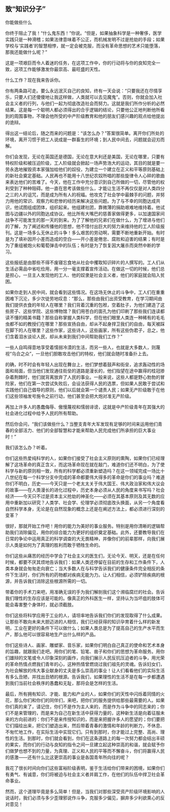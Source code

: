 ## 致“知识分子”

你能做些什么

你终于阻止了我！“什么鬼东西！”你说。“但是，如果抽象科学是一种奢侈，医学实践只是一种滑稽；如果法律意味着不公正，而机械发明不过是抢劫的手段；如果学校与‘实践者’的智慧相悖，就一定会被克服，而没有革命思想的艺术只能堕落，那我还能做什么呢？”

这是一项艰巨而令人着迷的任务，在这项工作中，你的行动将与你的良知完全一致，这项工作能够激发你最崇高、最旺盛的天性。

什么工作？现在我来告诉你。

你有两条路可走。要么永远泯灭自己的良知，终有一天会说：“只要我还在尽情享乐，只要人们还傻傻地让我这样做，人类就可以去见魔鬼”。否则，你就会加入社会主义者的行列，与他们一起为彻底改造社会而努力。这就是我们所作分析的必然结果。这是每一个聪明人都必须得出的合乎逻辑的结论，只要他公正地判断他所看到的周围事物，不理会他所受的中产阶级教育和他的朋友们感兴趣的观点给他提出的诡辩。

得出这一结论后，随之而来的问题是：“该怎么办？”答案很简单。离开你们所处的环境，离开习惯于把工人说成是一群畜生的环境；到人民中间去，问题就会迎刃而解。

你们会发现，无论在英国还是德国，无论在意大利还是美国，无论在哪里，只要有特权阶级和被压迫阶级，工人阶级就会掀起一场声势浩大的运动，其目的就是要一劳永逸地摧毁资本家强加给他们的奴役，为建立一个建立在正义和平等原则基础上的新社会奠定基础。人民再也不能用十八世纪农奴所唱的那些旋律令人心碎的歌曲来表达他们的苦难了。今天，他在工作中充分意识到自己所做的一切，尽管他的权利受到了种种阻碍。他一直在思考该做些什么，才能让生活不再仅仅是对人类四分之三的人的诅咒，而是成为所有人的祝福。他攻克了社会学中最棘手的问题，并努力用他的常识、观察力和悲惨的经历来解决这些问题。为了与不幸的同胞达成共识，他试图组成团体，组织起来。他组建社团，靠微薄的捐助艰难地维持着。他试图与边疆以外的同胞达成协议。他比所有大嘴巴的慈善家做得更多，以加速国家间战争不可能发生的那一天的到来。为了了解他的兄弟们在做什么，为了增进与他们的了解，为了阐述和传播他的思想，他不惜付出巨大的努力来维持他的工人阶级报刊。这是一场多么无休止的斗争！多么艰苦的劳动啊，需要不断地重新开始。有时是为了填补因开小差而造成的空白——开小差是倦怠、腐败和迫害的结果；有时是为了重组被炮火和葡萄弹击中的队伍；有时是为了恢复因大屠杀而突然中断的学习。

这些报纸是由那些不得不废寝忘食地从社会中攫取知识碎片的人撰写的。工人们从生活必需品中省吃俭用，用一分一毫支撑着宣传活动。在做这一切的时候，他们总是担心，一旦主人发现他的工人、他的奴隶是社会主义者，他们的家庭就会陷入贫困。

如果你走到人民中间，就会看到这些情况。在这场无休止的斗争中，工人们在重重困难下沉沦，多少次徒劳地叹息：“那么，那些由我们出资受教育，在学习期间由我们提供衣食的年轻人在哪里？我们背着沉重的包袱，空着肚子，为他们建造了这些房子、这些学院、这些博物馆？我们用苍白的面孔为他们印刷了那些我们连读都读不懂的精美书籍？那些自称掌握人类科学，但在他们眼里人类连一种稀有的毛毛虫都不如的教授们在哪里？那些宣扬自由，却从不起身捍卫我们的自由，每天被踩在脚下的人在哪里？这些作家，这些诗人，这些画家，所有这些伪君子，总之，他们含着泪水谈论人民，却从未来到我们中间帮助我们工作？”

一些人自鸣得意地享受着懦弱冷漠的生活，而另一些人，也就是大多数人，则蔑视“乌合之众”，一旦他们胆敢攻击他们的特权，他们就会随时准备扑上去。

的确，时不时会有年轻人出现在舞台上，他们梦想着鼓声和街垒，追求轰动性的场面和局面，但当他们发现通往街垒的道路是漫长的，他们指望在途中赢得的桂冠掺杂着荆棘时，他们就背离放弃了人民的事业。一般来说，这些人都是野心勃勃的冒险家，他们在第一次尝试失败后，会设法获得人民的选票，但如果人民敢于尝试和实践他们自己倡导的原则，他们以后就会第一个谴责人民；如果无产阶级敢于在他们这些领袖发号施令之前行动，他们甚至会把大炮对准无产阶级。

再加上许多人的愚蠢侮辱、傲慢蔑视和懦弱诽谤，这就是中产阶级青年在其强大的社会进化过程中给予人民的所有帮助。

然后你会问，“我们该做些什么？当整支青年大军发现有足够的时间来运用他们青春的全部活力、他们的全部智慧和才能来帮助人民完成他们所承担的巨大事业时！”

我们该怎么办？听着。

你们这些热爱纯科学的人，如果你们接受了社会主义原则的熏陶，如果你们已经理解了这场革命的真正含义，而这场革命现在就在敲门，难道你们还不明白，为了使科学与新的原则相一致，所有的科学都必须重新塑造吗？在这一领域完成一场比十八世纪在每一个科学分支中完成的革命都要伟大得多的革命是你们的事业吗？难道你们不明白，历史——今天只是一个老太太关于伟大国王、伟大政治家和伟大议会的故事——在人类漫长的进化过程中，历史本身必须从人民的角度来书写吗？社会经济——今天只不过是资本主义抢劫的神圣化——必须在其基本原则及其无数的应用中重新加以研究？人类学、社会学、伦理学必须彻底改头换面，从另一个角度看自然科学本身，无论是在自然现象的概念上还是在阐述方法上，都必须进行深刻的变革？

很好，那就开始工作吧！用你的能力为美好的事业服务。特别是用你清晰的逻辑帮助我们消除偏见，用你的综合能力为更好的组织奠定基础。此外，还要教导我们在日常的争论中运用真正的科学调查的大无畏精神，并像你们的前辈那样，向我们展示人类是如何为了真理的胜利而敢于牺牲生命的。

你们这些从痛苦的经历中学会了社会主义的医生们，无论今天、明天，还是在任何时候，都要不厌其烦地告诉我们：如果人类还停留在目前的生存和工作条件下，人类本身就会匆匆走向衰亡；当大多数人在与科学告诉我们的健康条件完全相反的条件下生活时，你们所有的药物都对疾病无能为力。让人们相信，必须铲除疾病的根源，并告诉我们消除这些根源所需的一切。

带着你的手术刀来吧，用准确无误的手为我们解剖我们这个濒临腐烂的社会。告诉我们理性的生存应该是可能的。像真正的外科医生一样，坚持认为当坏疽的肢体可能会毒害整个身体时，就必须截肢。

你们这些将科学应用于工业的人，请坦率地告诉我们你们的发现取得了什么成果。让那些不敢向未来大胆迈进的人相信，我们已经获得的知识孕育着什么样的新发明，工业在更好的条件下可以做什么；如果人类总是为了提高自己的生产水平而生产，那么他可以很容易地生产出什么样的产品。

你们这些诗人、画家、雕塑家、音乐家，如果你们明白自己真正的使命和艺术本身的旨趣，就跟我们走吧。用你们的笔、铅笔、凿子和你们的思想为革命服务。用你们雄辩的文笔或令人印象深刻的画作，向我们展示人民反抗压迫者的斗争，用光荣的革命热情点燃我们青年的心，这种热情曾燃烧过我们祖先的灵魂。告诉妇女们，为社会解放的伟大事业献身的丈夫是多么崇高的事业！让人们看看他们的实际生活有多么丑陋，并找出丑陋的根源。告诉我们，如果理性的生活不是在每一步都遭遇到我们当前社会秩序的愚蠢和无耻，那将会是怎样的生活。

最后，所有拥有知识、才能、能力和产业的人，如果你们的天性中闪烁着同情的火花，那么你们和你们的同伴们，来吧，把你们的服务提供给那些最需要的人。如果你们真的来了，请记住，你们不是作为主人来的，而是作为斗争中的同志来的；你们不是来管理的，而是来为自己在新生活中获得力量的，这种新生活是向着征服未来的方向前进的：你们不是来传授知识的，而是来把握许多人的愿望的；你们要把它们描绘出来，把它们塑造出来，然后带着青春的激情和年龄的判断力，不休息、不匆忙地工作，在实际生活中实现它们。只有到那时，你才能过上完整、高尚、理性的生活。到那时，你们就会看到，你们在这条道路上的每一次努力都会结出丰硕的果实，而你们的行动与良知的指令之间一旦建立起这种崇高的和谐，就会赋予你们做梦也想不到的力量，为真理、正义和人民的平等而不懈奋斗，你们将赢得人民的感激——还有什么比这更崇高的事业是各国青年所向往的呢？

我花了很长时间向你们这些富裕阶级表明，鉴于生活给你们带来的困境，如果你们有勇气、有诚意，你们将被迫与社会主义者并肩工作，在他们的队伍中捍卫社会革命事业。

然而，这个道理毕竟是多么简单！但是，当我们对那些深受资产阶级环境影响的人说话时，我们必须与多少歪理邪说作斗争，克服多少偏见，摒弃多少利欲熏心的反对意见！
